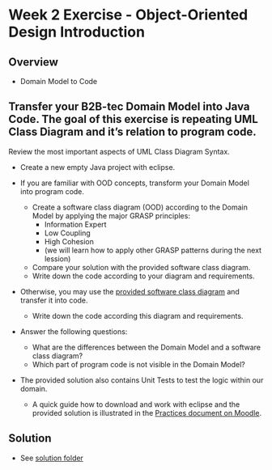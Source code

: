 # Week 2 Exercise - Object-Oriented Design Introduction

## Overview

* Domain Model to Code 

## Transfer your B2B-tec Domain Model into Java Code. The goal of this exercise is repeating UML Class Diagram and it’s relation to program code.
Review the most important aspects of UML Class Diagram Syntax.

* Create a new empty Java project with eclipse.

* If you are familiar with OOD concepts, transform your Domain Model into program code.
	* Create a software class diagram (OOD) according to the Domain Model by applying the major GRASP principles:
		* Information Expert
		* Low Coupling
		* High Cohesion
		* (we will learn how to apply other GRASP patterns during the next lession)
	* Compare your solution with the provided software class diagram.
	* Write down the code according to your diagram and requirements.
* Otherwise, you may use the [provided software class diagram](hhttps://moodle.hsr.ch/pluginfile.php/142879/mod_folder/content/0/Domain%20Class%20Diagram.png?forcedownload=1) and transfer it into code.
	* Write down the code according this diagram and requirements.
* Answer the following questions:
	* What are the differences between the Domain Model and a software class diagram?
	* Which part of program code is not visible in the Domain Model?
* The provided solution also contains Unit Tests to test the logic within our domain. 
	* A quick guide how to download and work with eclipse and the provided solution is illustrated in the [Practices document on Moodle](https://moodle.hsr.ch/pluginfile.php/141859/mod_folder/content/0/B2B-tec%20Exercise%20Setup.pdf?forcedownload=1).


## Solution

* See [solution folder](../solution)
